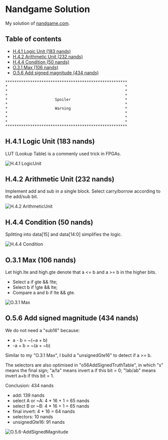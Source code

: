 # Nandgame Solution

My solution of [nandgame.com](https://nandgame.com/).

## Table of contents

* [H.4.1 Logic Unit (183 nands)](#h41-logic-unit-183-nands)
* [H.4.2 Arithmetic Unit (232 nands)](#h42-arithmetic-unit-232-nands)
* [H.4.4 Condition (50 nands)](#h44-condition-50-nands)
* [O.3.1 Max (106 nands)](#o31-max-106-nands)
* [O.5.6 Add signed magnitude (434 nands)](#o56-add-signed-magnitude-434-nands)

```
******************************************************
*                                                    *
*                                                    *
*                                                    *
*                     Spoiler                        *
*                                                    *
*                     Warning                        *
*                                                    *
*                                                    *
*                                                    *
****************************************************** 
```

## H.4.1 Logic Unit (183 nands)

LUT (Lookup Table) is a commenly used trick in FPGAs.

![H.4.1 LogicUnit](img/H.4.1-LogicUnit.png)

## H.4.2 Arithmetic Unit (232 nands)

Implement add and sub in a single block. Select carry/borrow according to the add/sub bit.

![H.4.2 ArithmeticUnit](img/H.4.2-AddSub.png)

## H.4.4 Condition (50 nands)

Splitting into data[15] and data[14:0] simplifies the logic.

![H.4.4 Condition](img/H.4.4-Condition.png)

## O.3.1 Max (106 nands)

Let high.lte and high.gte denote that a <= b and a >= b in the higher bits.
* Select a if gte && !lte;
* Select b if !gte && lte;
* Compare a and b if lte && gte.

![O.3.1 Max](img/O.3.1-Max.png)

## O.5.6 Add signed magnitude (434 nands)

We do not need a "sub16" because:
* a - b = ~(~a + b)
* -a + b = ~(a + ~b)

Similar to my "O.3.1 Max", I build a "unsignedGte16" to detect if a >= b.

The selectors are also optimised in "o56AddSignedTruthTable", in which "s" means the final sign; "a/!a" means invert a if this bit = 0; "!ab/ab" means invert a+b if this bit = 1.

Conclusion: 434 nands
* add: 139 nands
* select A or ~A: 4 * 16 + 1 = 65 nands
* select B or ~B: 4 * 16 + 1 = 65 nands
* final invert: 4 * 16 = 64 nands
* selectors: 10 nands
* unsignedGte16: 91 nands

![O.5.6-AddSignedMagnitude](img/O.5.6-AddSignedMagnitude.png)
